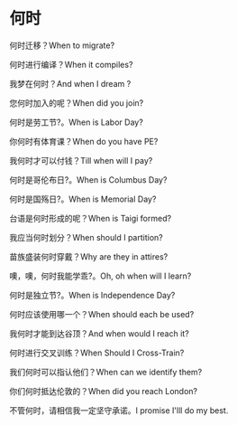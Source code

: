 # 何时

<p><span class="chinese">何时迁移？</span><span class="english">When to migrate?</span></p>

<p><span class="chinese">何时进行编译？</span><span class="english">When it compiles?</span></p>

<p><span class="chinese">我梦在何时？</span><span class="english">And when I dream ?</span></p>

<p><span class="chinese">您何时加入的呢？</span><span class="english">When did you join?</span></p>

<p><span class="chinese">何时是劳工节?。</span><span class="english">When is Labor Day?</span></p>

<p><span class="chinese">你何时有体育课？</span><span class="english">When do you have PE?</span></p>

<p><span class="chinese">我何时才可以付钱？</span><span class="english">Till when will I pay?</span></p>

<p><span class="chinese">何时是哥伦布日?。</span><span class="english">When is Columbus Day?</span></p>

<p><span class="chinese">何时是国殇日?。</span><span class="english">When is Memorial Day?</span></p>

<p><span class="chinese">台语是何时形成的呢？</span><span class="english">When is Taigi formed?</span></p>

<p><span class="chinese">我应当何时划分？</span><span class="english">When should I partition?</span></p>

<p><span class="chinese">苗族盛装何时穿戴？</span><span class="english">Why are they in attires?</span></p>

<p><span class="chinese">噢，噢，何时我能学乖?。</span><span class="english">Oh, oh when will I learn?</span></p>

<p><span class="chinese">何时是独立节?。</span><span class="english">When is Independence Day?</span></p>

<p><span class="chinese">何时应该使用哪一个？</span><span class="english">When should each be used?</span></p>

<p><span class="chinese">我何时才能到达谷顶？</span><span class="english">And when would I reach it?</span></p>

<p><span class="chinese">何时进行交叉训练？</span><span class="english">When Should I Cross-Train?</span></p>

<p><span class="chinese">我们何时可以指认他们？</span><span class="english">When can we identify them?</span></p>

<p><span class="chinese">你们何时抵达伦敦的？</span><span class="english">When did you reach London?</span></p>

<p><span class="chinese">不管何时，请相信我一定坚守承诺。</span><span class="english">I promise I'lll do my best.</span></p>

